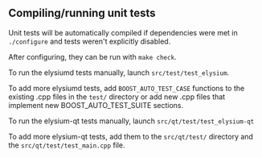 Compiling/running unit tests
------------------------------------

Unit tests will be automatically compiled if dependencies were met in `./configure`
and tests weren't explicitly disabled.

After configuring, they can be run with `make check`.

To run the elysiumd tests manually, launch `src/test/test_elysium`.

To add more elysiumd tests, add `BOOST_AUTO_TEST_CASE` functions to the existing
.cpp files in the `test/` directory or add new .cpp files that
implement new BOOST_AUTO_TEST_SUITE sections.

To run the elysium-qt tests manually, launch `src/qt/test/test_elysium-qt`

To add more elysium-qt tests, add them to the `src/qt/test/` directory and
the `src/qt/test/test_main.cpp` file.
